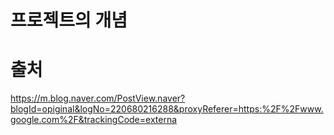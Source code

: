 # 프로젝트의 개념

# 출처
https://m.blog.naver.com/PostView.naver?blogId=opiginal&logNo=220680216288&proxyReferer=https:%2F%2Fwww.google.com%2F&trackingCode=externa